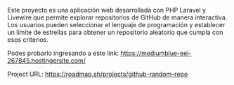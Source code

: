 Este proyecto es una aplicación web desarrollada con PHP Laravel y Livewire que permite explorar repositorios de GitHub de manera interactiva. Los usuarios pueden seleccionar el lenguaje de programación y establecer un límite de estrellas para obtener un repositorio aleatorio que cumpla con esos criterios.

Podes probarlo ingresando a este link:
https://mediumblue-eel-267845.hostingersite.com/


Project URL:
https://roadmap.sh/projects/github-random-repo
